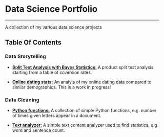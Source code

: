 # Data Science Portfolio
------
A collection of my various data science projects 

## Table Of Contents

### Data Storytelling 
* [**Split Test Analysis with Bayes Statistics:**](https://github.com/caheredia/Data_Science_Portfolio/blob/master/Galvanize/develop/q3.ipynb) A product split test analysis starting from a table of coversion rates. 

* [**Online dating stats:**](https://github.com/caheredia/Data_Science_Portfolio/blob/master/Responses/develop/2017-8-21_ch_okc_response_data_bayes.ipynb) An analyis of my online dating data compared to similar demographics. This is a work in progress! 

### Data Cleaning
* [**Python functions:**](https://github.com/caheredia/Data_Science_Portfolio/blob/master/Galvanize/deliver/2017-9-1_ch_Python_Challenges.ipynb) A collection of simple Python functions, e.g. number of times given letters appear in a document.

* [**Text analyzer:**](https://github.com/caheredia/Data_Science_Portfolio/blob/master/Galvanize/develop/q1.ipynb) A simple text content analyzer used to find statistics, e.g. word and sentence count.




